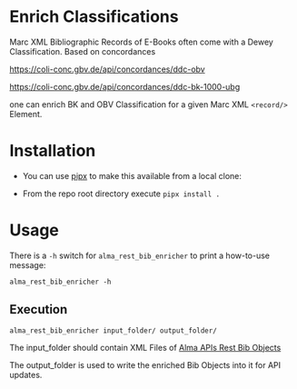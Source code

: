 # Enrich Classifications

Marc XML Bibliographic Records of E-Books often come with a Dewey Classification. Based on concordances

https://coli-conc.gbv.de/api/concordances/ddc-obv

https://coli-conc.gbv.de/api/concordances/ddc-bk-1000-ubg

one can enrich BK and OBV Classification for a given Marc XML `<record/>` Element.

# Installation

* You can use [pipx](https://pipx.pypa.io/stable/installation/) to make this available from a local clone:

* From the repo root directory execute `pipx install .`


# Usage 

There is a `-h` switch for `alma_rest_bib_enricher` to print a how-to-use message:

`alma_rest_bib_enricher -h`

## Execution
`alma_rest_bib_enricher input_folder/ output_folder/`

The input_folder should contain XML Files of [Alma APIs Rest Bib Objects](https://developers.exlibrisgroup.com/alma/apis/docs/xsd/rest_bib.xsd/?tags=GET)

The output_folder is used to write the enriched Bib Objects into it for API updates.
